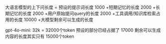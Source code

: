 大语言模型的上下问长度 = 
预设的提示词长度 1000
+短期记忆的长度 2000
+长期记忆的长度 2000
+用户原始提问query的长度 2000
+工具调用/知识库检索占用的长度 10000
+大模型剩余可以生成的长度

gpt-4o-mini: 32k = 32000个token
预设的部分已经占据了 17000
剩余可以生成内容的长度其实只有 15000个token